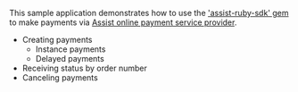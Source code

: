 This sample application demonstrates how to use the ['assist-ruby-sdk' gem](https://github.com/chumakoff/assist-ecommerce-sdk-ruby) to make payments via [Assist online payment service provider](http://www.assist.ru/).

* Creating payments
  * Instance payments
  * Delayed payments
* Receiving status by order number
* Canceling payments